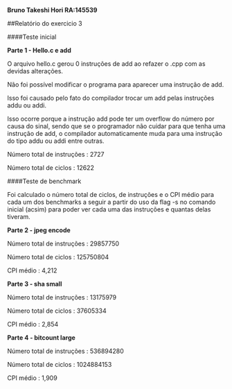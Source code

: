**Bruno Takeshi Hori  	RA:145539**

##Relatório do exercicio 3

####Teste inicial

**Parte 1 - Hello.c e add**

O arquivo hello.c gerou 0 instruções de add ao refazer o .cpp com as devidas alterações.

Não foi possível modificar o programa para aparecer uma instrução de add.

Isso foi causado pelo fato do compilador trocar um add pelas instruções addu ou addi.

Isso ocorre porque a instrução add pode ter um overflow do número por causa do sinal, 
sendo que se o programador não cuidar para que tenha uma instrução de add, 
o compilador automaticamente muda para uma instrução do tipo addu ou addi entre outras.

Número total de instruções : 2727

Número total de ciclos : 12622

####Teste de benchmark

Foi calculado o número total de ciclos, de instruções e o CPI médio para cada um dos 
benchmarks a seguir a partir do uso da flag -s no comando inicial (acsim) para poder
ver cada uma das instruções e quantas delas tiveram.

**Parte 2 - jpeg encode**

Número total de instruções : 29857750

Número total de ciclos     : 125750804

CPI médio                  : 4,212

**Parte 3 - sha small**

Número total de instruções : 13175979

Número total de ciclos     : 37605334

CPI médio                  : 2,854

**Parte 4 - bitcount large**

Número total de instruções : 536894280

Número total de ciclos     : 1024884153

CPI médio                  : 1,909
